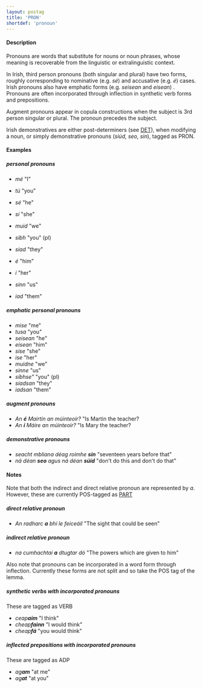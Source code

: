 ```yaml
---
layout: postag
title: 'PRON'
shortdef: 'pronoun'
---
```

#### Description

Pronouns are words that substitute for nouns or noun phrases, whose meaning is recoverable from the linguistic or extralinguistic context.

In Irish, third person pronouns (both singular and plural) have two forms, roughly corresponding to nominative (e.g. _sé_) and accusative (e.g. _é_) cases.
Irish pronouns also have emphatic forms  (e.g. _seisean_ and _eisean_) . 
Pronouns are often incorporated through inflection in synthetic verb forms and prepositions.

Augment pronouns appear in copula constructions when the subject is 3rd person singular or plural. The pronoun precedes the subject.

Irish demonstratives are either post-determiners (see [DET]()), when modifying a noun, or simply demonstrative pronouns (_siúd, seo, sin_), tagged as PRON.

#### Examples


##### personal pronouns

*  _mé_ "I"
* _tú_ "you"
* _sé_ "he"
* _sí_ "she"
* _muid_ "we"
* _sibh_ "you" (pl)
* _siad_ "they" 


* _é_ "him"
* _í_ "her"
* _sinn_ "us"
* _iad_ "them"

##### emphatic personal pronouns

* _mise_ "me"
* _tusa_ "you"
* _seisean_ "he"
* _eisean_ "him"
* _sise_ "she"
* _ise_ "her"
* _muidne_ "we"
* _sinne_ "us"
* _sibhse"_ "you" (pl)
* _siadsan_ "they"
* _iadsan_ "them"


##### augment pronouns

* _An <b>é</b> Mairtín an múinteoir?_ "Is Martin the teacher?
* _An <b>í</b> Máire an múinteoir?_ "Is Mary the teacher?


##### demonstrative pronouns

* _seacht mbliana déag roimhe <b>sin</b>_ "seventeen years before that"
* _ná déan <b>seo</b> agus ná déan <b>súid</b>_ "don't do this and don't do that" 


#### Notes

Note that both the indirect and direct relative pronoun are represented by _a_. However, these are currently POS-tagged as [PART]()

##### direct relative pronoun
* _An radharc <b>a</b> bhí le feiceáil_ "The sight that could be seen"


##### indirect relative pronoun

* _na cumhachtaí <b>a</b> dtugtar dó_ "The powers which are given to him"


Also note that pronouns can be incorporated in a word form through inflection. Currently these forms are not split and so take the POS tag of the lemma. 

##### synthetic verbs with incorporated pronouns
These are tagged as VERB

* _ceap<b>aim</b>_ "I think"   
* _cheap<b>fainn</b>_ "I would think"
* _cheap<b>fá</b>_ "you would think"

##### inflected prepositions with incorporated pronouns
These are tagged as ADP

* _ag<b>am</b>_ "at me"
* _ag<b>at</b>_ "at you"


